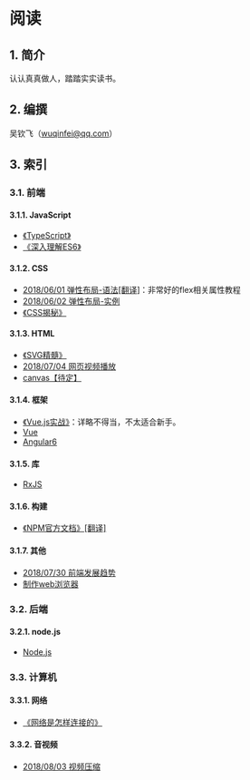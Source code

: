  # 阅读

## 1. 简介

认认真真做人，踏踏实实读书。

## 2. 编撰

吴钦飞（wuqinfei@qq.com）

## 3. 索引

### 3.1. 前端

#### 3.1.1. JavaScript

* [《TypeScript》](./FrontEnd/JavaScript/TypeScript)
* [《深入理解ES6》](./FrontEnd/JavaScript/深入理解ES6)

#### 3.1.2. CSS

* [2018/06/01 弹性布局-语法[翻译]](./blog/2018/06/01.弹性布局-语法.md)：非常好的flex相关属性教程
* [2018/06/02 弹性布局-实例](./blog/2018/06/02.弹性布局-实例.md)
* [《CSS揭秘》](./FrontEnd/CSS/CSS揭秘)


#### 3.1.3. HTML

* [《SVG精髓》](./FrontEnd/HTML/SVG精髓)
* [2018/07/04 网页视频播放](./blog/2018/07/04.视频播放（包括IE8）.md)
* [canvas【待定】](./FrontEnd/HTML/canvas)

#### 3.1.4. 框架

* [《Vue.js实战》](./FrontEnd/框架/Vue.js实战)：详略不得当，不太适合新手。
* [Vue](./FrontEnd/框架/Vue)
* [Angular6](./FrontEnd/框架/Angular6)

#### 3.1.5. 库

* [RxJS](./FrontEnd/库/RxJS/readme.md)

#### 3.1.6. 构建

* [《NPM官方文档》[翻译]](./FrontEnd/构建/NPM官方文档)

#### 3.1.7. 其他

* [2018/07/30 前端发展趋势](./blog/2018/07/30.前端发展趋势.md)
* [制作web浏览器](./FrontEnd/其他/制作web浏览器)

### 3.2. 后端

#### 3.2.1. node.js

* [Node.js](./BackEnd/node/readme.md)

### 3.3. 计算机

#### 3.3.1. 网络

* [《网络是怎样连接的》](./网络/网络是怎样连接的)

#### 3.3.2. 音视频

* [2018/08/03 视频压缩](./blog/2018/08/03.视频压缩.md)

